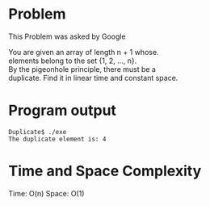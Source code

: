 # Problem

This Problem was asked by Google

You are given an array of length n + 1 whose.\
elements belong to the set {1, 2, ..., n}.\
By the pigeonhole principle, there must be a\
duplicate. Find it in linear time and constant space.

# Program output

```
Duplicate$ ./exe 
The duplicate element is: 4
```

# Time and Space Complexity

Time: O(n)
Space: O(1)